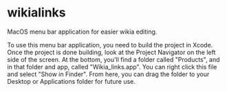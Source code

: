 # wikialinks
MacOS menu bar application for easier wikia editing.

To use this menu bar application, you need to build the project in Xcode. Once the project is done building, look at the Project Navigator on the left side of the screen. At the bottom, you'll find a folder called "Products", and in that folder and app, called "Wikia_links.app". You can right click this file and select "Show in Finder". From here, you can drag the folder to your Desktop or Applications folder for future use.
